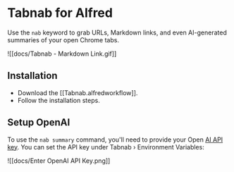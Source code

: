 # Tabnab for Alfred

Use the `nab` keyword to grab URLs, Markdown links, and even AI-generated summaries of your open Chrome tabs.

![[docs/Tabnab - Markdown Link.gif]]

## Installation

- Download the [[Tabnab.alfredworkflow]].
- Follow the installation steps.

## Setup OpenAI

To use the `nab summary` command, you'll need to provide your Open [AI API key](https://platform.openai.com/docs/quickstart?context=python). You can set the API key under Tabnab › Environment Variables:

![[docs/Enter OpenAI API Key.png]]
